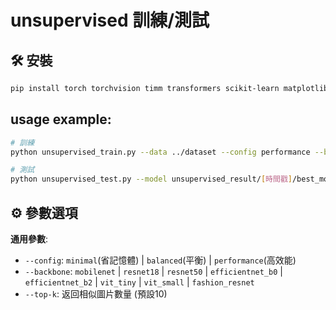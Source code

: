 # unsupervised 訓練/測試

## 🛠️ 安裝
```bash
pip install torch torchvision timm transformers scikit-learn matplotlib pillow numpy psutil
```

## usage example:
```bash
# 訓練
python unsupervised_train.py --data ../dataset --config performance --backbone resnet50

# 測試
python unsupervised_test.py --model unsupervised_result/[時間戳]/best_model_resnet50_balanced.pth --image test.jpg --labels unsupervised_result/[時間戳]/dataset_labels.json --backbone resnet50 --top-k 5
```

## ⚙️ 參數選項

**通用參數**:
- `--config`: `minimal`(省記憶體) | `balanced`(平衡) | `performance`(高效能)
- `--backbone`: `mobilenet` | `resnet18` | `resnet50` | `efficientnet_b0` | `efficientnet_b2` | `vit_tiny` | `vit_small` | `fashion_resnet`
- `--top-k`: 返回相似圖片數量 (預設10)
